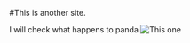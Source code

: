#This is another site.

I will check what happens to panda ![This one](https://img.freepik.com/premium-photo/kung-fu-cute-panda_887481-20.jpg)
